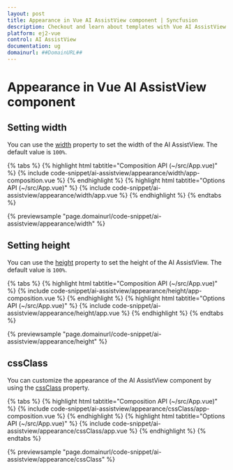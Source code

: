 ```yaml
---
layout: post
title: Appearance in Vue AI AssistView component | Syncfusion
description: Checkout and learn about templates with Vue AI AssistView component of Syncfusion Essential JS 2 and more.
platform: ej2-vue
control: AI AssistView
documentation: ug
domainurl: ##DomainURL##
---
```


# Appearance in Vue AI AssistView component

## Setting width

You can use the [width](../api/ai-assistview#width) property to set the width of the AI AssistView. The default value is `100%`.

{% tabs %}
{% highlight html tabtitle="Composition API (~/src/App.vue)" %}
{% include code-snippet/ai-assistview/appearance/width/app-composition.vue %}
{% endhighlight %}
{% highlight html tabtitle="Options API (~/src/App.vue)" %}
{% include code-snippet/ai-assistview/appearance/width/app.vue %}
{% endhighlight %}
{% endtabs %}
  
{% previewsample "page.domainurl/code-snippet/ai-assistview/appearance/width" %}

## Setting height

You can use the [height](../api/ai-assistview#height) property to set the height of the AI AssistView. The default value is `100%`.

{% tabs %}
{% highlight html tabtitle="Composition API (~/src/App.vue)" %}
{% include code-snippet/ai-assistview/appearance/height/app-composition.vue %}
{% endhighlight %}
{% highlight html tabtitle="Options API (~/src/App.vue)" %}
{% include code-snippet/ai-assistview/appearance/height/app.vue %}
{% endhighlight %}
{% endtabs %}
  
{% previewsample "page.domainurl/code-snippet/ai-assistview/appearance/height" %}

## cssClass

You can customize the appearance of the AI AssistView component by using the [cssClass](../api/ai-assistview#cssclass) property.

{% tabs %}
{% highlight html tabtitle="Composition API (~/src/App.vue)" %}
{% include code-snippet/ai-assistview/appearance/cssClass/app-composition.vue %}
{% endhighlight %}
{% highlight html tabtitle="Options API (~/src/App.vue)" %}
{% include code-snippet/ai-assistview/appearance/cssClass/app.vue %}
{% endhighlight %}
{% endtabs %}
  
{% previewsample "page.domainurl/code-snippet/ai-assistview/appearance/cssClass" %}
